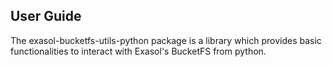 ## User Guide

The exasol-bucketfs-utils-python package is a library which provides basic functionalities to interact with Exasol's BucketFS from python. 
